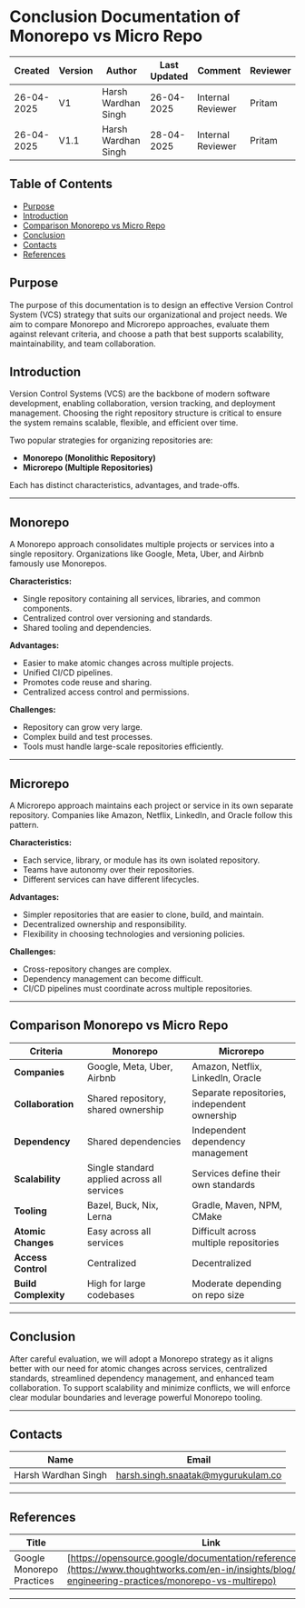 
# Conclusion Documentation of **Monorepo vs Micro Repo**

| Created     | Version | Author        | Last Updated       | Comment          | Reviewer         |
|-------------|---------|---------------|--------------------|------------------|------------------|
| 26-04-2025  | V1   | Harsh Wardhan Singh   | 26-04-2025    | Internal Reviewer| Pritam           |
| 26-04-2025| V1.1| Harsh Wardhan Singh | 28-04-2025 | Internal Reviewer| Pritam |


## Table of Contents
- [Purpose](#purpose)
- [Introduction](#introduction)
- [Comparison Monorepo vs Micro Repo](#comparison-monorepo-vs-micro-repo)
- [Conclusion](#conclusion)
- [Contacts](#contacts)
- [References](#references)


## Purpose

The purpose of this documentation is to design an effective Version Control System (VCS) strategy that suits our organizational and project needs. We aim to compare Monorepo and Microrepo approaches, evaluate them against relevant criteria, and choose a path that best supports scalability, maintainability, and team collaboration.

## Introduction

Version Control Systems (VCS) are the backbone of modern software development, enabling collaboration, version tracking, and deployment management. Choosing the right repository structure is critical to ensure the system remains scalable, flexible, and efficient over time.

Two popular strategies for organizing repositories are:

- **Monorepo (Monolithic Repository)**
- **Microrepo (Multiple Repositories)**

Each has distinct characteristics, advantages, and trade-offs.

---

## Monorepo

A Monorepo approach consolidates multiple projects or services into a single repository. Organizations like Google, Meta, Uber, and Airbnb famously use Monorepos.

**Characteristics:**
- Single repository containing all services, libraries, and common components.
- Centralized control over versioning and standards.
- Shared tooling and dependencies.

**Advantages:**
- Easier to make atomic changes across multiple projects.
- Unified CI/CD pipelines.
- Promotes code reuse and sharing.
- Centralized access control and permissions.

**Challenges:**
- Repository can grow very large.
- Complex build and test processes.
- Tools must handle large-scale repositories efficiently.

---

## Microrepo

A Microrepo approach maintains each project or service in its own separate repository. Companies like Amazon, Netflix, LinkedIn, and Oracle follow this pattern.

**Characteristics:**
- Each service, library, or module has its own isolated repository.
- Teams have autonomy over their repositories.
- Different services can have different lifecycles.

**Advantages:**
- Simpler repositories that are easier to clone, build, and maintain.
- Decentralized ownership and responsibility.
- Flexibility in choosing technologies and versioning policies.

**Challenges:**
- Cross-repository changes are complex.
- Dependency management can become difficult.
- CI/CD pipelines must coordinate across multiple repositories.

---

## Comparison Monorepo vs Micro Repo

| Criteria        | Monorepo                                          | Microrepo                                      |
|-----------------|----------------------------------------------------|------------------------------------------------|
| **Companies**    | Google, Meta, Uber, Airbnb                        | Amazon, Netflix, LinkedIn, Oracle               |
| **Collaboration**| Shared repository, shared ownership               | Separate repositories, independent ownership   |
| **Dependency**   | Shared dependencies                               | Independent dependency management              |
| **Scalability**  | Single standard applied across all services      | Services define their own standards             |
| **Tooling**      | Bazel, Buck, Nix, Lerna                           | Gradle, Maven, NPM, CMake                       |
| **Atomic Changes**| Easy across all services                         | Difficult across multiple repositories          |
| **Access Control**| Centralized                                      | Decentralized                                   |
| **Build Complexity**| High for large codebases                       | Moderate depending on repo size                 |

---

## Conclusion

After careful evaluation, we will adopt a Monorepo strategy as it aligns better with our need for atomic changes across services, centralized standards, streamlined dependency management, and enhanced team collaboration. To support scalability and minimize conflicts, we will enforce clear modular boundaries and leverage powerful Monorepo tooling.

---
## Contacts

| Name        | Email| 
  |-------------|---------|
  | Harsh Wardhan Singh| harsh.singh.snaatak@mygurukulam.co| 



---

## References


| Title        | Link| 
  |-------------|---------|
  | Google Monorepo Practices|[https://opensource.google/documentation/reference/monorepos/](https://www.thoughtworks.com/en-in/insights/blog/agile-engineering-practices/monorepo-vs-multirepo)| 

    
---
